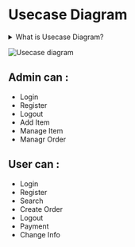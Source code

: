 # Usecase Diagram

<details>
  <summary markdown="span">What is Usecase Diagram?</summary>
  A use case diagram at its simplest is a representation of a user's interaction with the system that shows the relationship between the user and the different use cases in which the user is involved. A use case diagram can identify the different types of users of a system and the different use cases and will often be accompanied by other types of diagrams as well.
</details>

![Usecase diagram](https://uupload.ir/files/bui7_usecase_diagram2.jpeg)

## Admin can :
* Login
* Register
* Logout
* Add Item
* Manage Item
* Managr Order

## User can :
* Login
* Register
* Search
* Create Order
* Logout
* Payment
* Change Info
